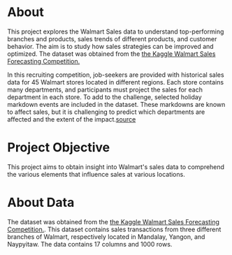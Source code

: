 # About

This project explores the Walmart Sales data to understand top-performing branches and products, sales trends of different products, and customer behavior. The aim is to study how sales strategies can be improved and optimized. The dataset was obtained from the [the Kaggle Walmart Sales Forecasting Competition.](https://www.kaggle.com/c/walmart-recruiting-store-sales-forecasting)

In this recruiting competition, job-seekers are provided with historical sales data for 45 Walmart stores located in different regions. Each store contains many departments, and participants must project the sales for each department in each store. To add to the challenge, selected holiday markdown events are included in the dataset. These markdowns are known to affect sales, but it is challenging to predict which departments are affected and the extent of the impact.[source](https://www.kaggle.com/c/walmart-recruiting-store-sales-forecastin)

# Project Objective

This project aims to obtain insight into Walmart's sales data to comprehend the various elements that influence sales at various locations.

# About Data

The dataset was obtained from the [the Kaggle Walmart Sales Forecasting Competition.](https://www.kaggle.com/c/walmart-recruiting-store-sales-forecasting). This dataset contains sales transactions from three different branches of Walmart, respectively located in Mandalay, Yangon, and Naypyitaw. The data contains 17 columns and 1000 rows.

